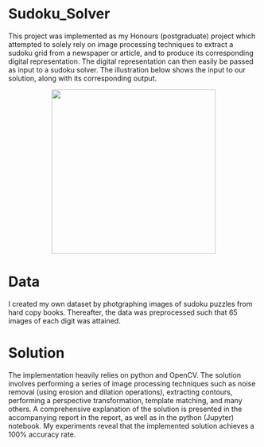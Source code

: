 # Sudoku_Solver

This project was implemented as my Honours (postgraduate) project which attempted to solely rely on image processing techniques to extract a sudoku grid from a newspaper or article, and to produce its corresponding digital representation. The digital representation can then easily be passed as input to a sudoku solver.
The illustration below shows the input to our solution, along with its corresponding output.
<p align = "center">
  <img src = "https://user-images.githubusercontent.com/26574827/135075237-77d4505d-5b74-46b7-a9f5-6ebe5aed2ca0.jpg" height="330px" />
 </p>


# Data

I created my own dataset by photgraphing images of sudoku puzzles from hard copy books. Thereafter, the data was preprocessed such that 65 images of each digit was attained.

# Solution
The implementation heavily relies on python and OpenCV. The solution involves performing a series of image processing techniques such as noise removal (using erosion and dilation operations), extracting contours, performing a perspective transformation, template matching, and many others.
A comprehensive explanation of the solution is presented in the accompanying report in the report, as well as in the python (Jupyter) notebook.
My experiments reveal that the implemented solution achieves a 100% accuracy rate.


